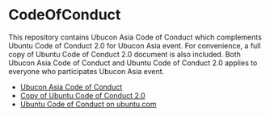 # CodeOfConduct

This repository contains Ubucon Asia Code of Conduct which complements Ubuntu Code of Conduct 2.0 for Ubucon Asia event.
For convenience, a full copy of Ubuntu Code of Conduct 2.0 document is also included.
Both Ubucon Asia Code of Conduct and Ubuntu Code of Conduct 2.0 applies to everyone who participates Ubucon Asia event.

- [Ubucon Asia Code of Conduct](UbuconAsiaCodeOfConduct.md)
- [Copy of Ubuntu Code of Conduct 2.0](UbuntuCodeofConduct-2.0.txt)
- [Ubuntu Code of Conduct on ubuntu.com](https://ubuntu.com/community/code-of-conduct)